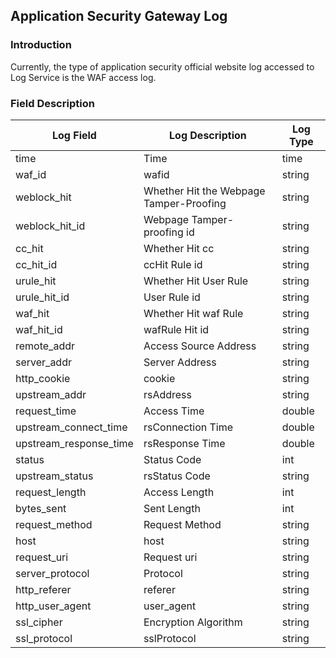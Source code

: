 ## Application Security Gateway Log
### Introduction
Currently, the type of application security official website log accessed to Log Service is the WAF access log.

### Field Description
Log Field | Log Description | Log Type
-- | -- | --
time | Time | time
waf_id | wafid | string
weblock_hit | Whether Hit the Webpage Tamper-Proofing | string
weblock_hit_id | Webpage Tamper-proofing id | string
cc_hit | Whether Hit cc | string
cc_hit_id | ccHit Rule id | string
urule_hit | Whether Hit User Rule | string
urule_hit_id | User Rule id | string
waf_hit | Whether Hit waf Rule | string
waf_hit_id | wafRule Hit id | string
remote_addr | Access Source Address | string
server_addr | Server Address | string
http_cookie | cookie | string
upstream_addr | rsAddress | string
request_time | Access Time | double
upstream_connect_time | rsConnection Time | double
upstream_response_time | rsResponse Time | double
status | Status Code | int
upstream_status | rsStatus Code | string
request_length | Access Length | int
bytes_sent | Sent Length | int
request_method | Request Method | string
host | host | string
request_uri | Request uri | string
server_protocol | Protocol | string
http_referer | referer | string
http_user_agent | user_agent | string
ssl_cipher | Encryption Algorithm | string
ssl_protocol | sslProtocol | string

